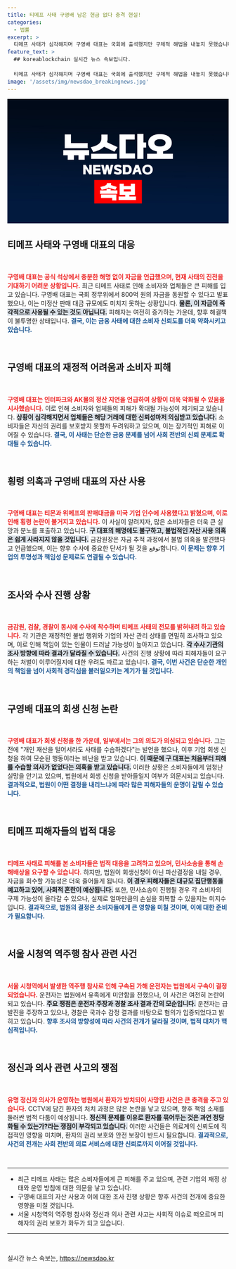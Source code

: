 ```yaml
---
title: 티메프 사태 구영배 남은 현금 없다 충격 현실!
categories:
  - 법률
excerpt: >
  티메프 사태가 심각해지며 구영배 대표는 국회에 출석했지만 구체적 해법을 내놓지 못했습니다. 서울 시청역 역주행 참사 가해 운전자의 구속과 함께, 피해자들은 집단행동을 예고하며 긴장감이 고조되고 있습니다.
feature_text: >
  ## koreablockchain 실시간 뉴스 속보입니다.

  티메프 사태가 심각해지며 구영배 대표는 국회에 출석했지만 구체적 해법을 내놓지 못했습니다. 서울 시청역 역주행 참사 가해 운전자의 구속과 함께, 피해자들은 집단행동을 예고하며 긴장감이 고조되고 있습니다.
image: '/assets/img/newsdao_breakingnews.jpg'
---
```


<p><img src="/assets/img/newsdao_breakingnews.jpg" alt="koreablockchain 속보" /></p>

<h2 data-ke-size="size26">티메프 사태와 구영배 대표의 대응</h2>

<p data-ke-size="size16">&nbsp;</p>

<p><b><span style="color: #ee2323;">구영배 대표는 공식 석상에서 충분한 해명 없이 자금을 언급했으며, 현재 사태의 진전을 기대하기 어려운 상황입니다.</span></b> 최근 티메프 사태로 인해 소비자와 업체들은 큰 피해를 입고 있습니다. 구영배 대표는 국회 정무위에서 800억 원의 자금을 동원할 수 있다고 발표했으나, 이는 미정산 판매 대금 규모에도 미치지 못하는 상황입니다. <b><span style="background-color: #21538527;">물론, 이 자금이 즉각적으로 사용될 수 있는 것도 아닙니다.</span></b> 피해자는 여전히 증가하는 가운데, 향후 해결책이 불투명한 상태입니다. <b><span style="color: #1a5490;">결국, 이는 금융 사태에 대한 소비자 신뢰도를 더욱 약화시키고 있습니다.</span></b></p>

<p data-ke-size="size16">&nbsp;</p>

<h2 data-ke-size="size26">구영배 대표의 재정적 어려움과 소비자 피해</h2>

<p data-ke-size="size16">&nbsp;</p>

<p><b><span style="color: #ee2323;">구영배 대표는 인터파크와 AK몰의 정산 지연을 언급하여 상황이 더욱 악화될 수 있음을 시사했습니다.</span></b> 이로 인해 소비자와 업체들의 피해가 확대될 가능성이 제기되고 있습니다. <b><span style="background-color: #21538527;">상황이 심각해지면서 업체들은 해당 거래에 대한 신뢰성마저 의심받고 있습니다.</span></b> 소비자들은 자신의 권리를 보호받지 못할까 두려워하고 있으며, 이는 장기적인 피해로 이어질 수 있습니다. <b><span style="color: #1a5490;">결국, 이 사태는 단순한 금융 문제를 넘어 사회 전반의 신뢰 문제로 확대될 수 있습니다.</span></b></p>

<p data-ke-size="size16">&nbsp;</p>

<h2 data-ke-size="size26">횡령 의혹과 구영배 대표의 자산 사용</h2>

<p data-ke-size="size16">&nbsp;</p>

<p><b><span style="color: #ee2323;">구영배 대표는 티몬과 위메프의 판매대금을 미국 기업 인수에 사용했다고 밝혔으며, 이로 인해 횡령 논란이 불거지고 있습니다.</span></b> 이 사실이 알려지자, 많은 소비자들은 더욱 큰 실망과 분노를 표출하고 있습니다. <b><span style="background-color: #21538527;">구 대표의 해명에도 불구하고, 불법적인 자산 사용 의혹은 쉽게 사라지지 않을 것입니다.</span></b> 금감원장은 자금 추적 과정에서 불법 의혹을 발견했다고 언급했으며, 이는 향후 수사에 중요한 단서가 될 것을 توقع합니다. <b><span style="color: #1a5490;">이 문제는 향후 기업의 투명성과 책임성 문제로도 연결될 수 있습니다.</span></b></p>

<p data-ke-size="size16">&nbsp;</p>

<h2 data-ke-size="size26">조사와 수사 진행 상황</h2>

<p data-ke-size="size16">&nbsp;</p>

<p><b><span style="color: #ee2323;">금감원, 검찰, 경찰이 동시에 수사에 착수하며 티메프 사태의 전모를 밝혀내려 하고 있습니다.</span></b> 각 기관은 재정적인 불법 행위와 기업의 자산 관리 상태를 면밀히 조사하고 있으며, 이로 인해 책임이 있는 인물이 드러날 가능성이 높아지고 있습니다. <b><span style="background-color: #21538527;">각 수사 기관의 조사 방향에 따라 결과가 달라질 수 있습니다.</span></b> 사건의 진행 상황에 따라 피해자들이 요구하는 처벌이 이루어질지에 대한 우려도 따르고 있습니다. <b><span style="color: #1a5490;">결국, 이번 사건은 단순한 개인의 책임을 넘어 사회적 경각심을 불러일으키는 계기가 될 것입니다.</span></b></p>

<p data-ke-size="size16">&nbsp;</p>

<h2 data-ke-size="size26">구영배 대표의 회생 신청 논란</h2>

<p data-ke-size="size16">&nbsp;</p>

<p><b><span style="color: #ee2323;">구영배 대표가 회생 신청을 한 가운데, 일부에서는 그의 의도가 의심되고 있습니다.</span></b> 그는 전에 "개인 재산을 털어서라도 사태를 수습하겠다"는 발언을 했으나, 이후 기업 회생 신청을 하여 모순된 행동이라는 비난을 받고 있습니다. <b><span style="background-color: #21538527;">이 때문에 구 대표는 처음부터 피해를 수습할 의사가 없었다는 의혹을 받고 있습니다.</span></b> 이러한 상황은 소비자들에게 엄청난 실망을 안기고 있으며, 법원에서 회생 신청을 받아들일지 여부가 의문시되고 있습니다. <b><span style="color: #1a5490;">결과적으로, 법원이 어떤 결정을 내리느냐에 따라 많은 피해자들의 운명이 갈릴 수 있습니다.</span></b></p>

<p data-ke-size="size16">&nbsp;</p>

<h2 data-ke-size="size26">티메프 피해자들의 법적 대응</h2>

<p data-ke-size="size16">&nbsp;</p>

<p><b><span style="color: #ee2323;">티메프 사태로 피해를 본 소비자들은 법적 대응을 고려하고 있으며, 민사소송을 통해 손해배상을 요구할 수 있습니다.</span></b> 하지만, 법원이 회생신청이 아닌 파산결정을 내릴 경우, 자금을 회수할 가능성은 더욱 줄어들게 됩니다. <b><span style="background-color: #21538527;">이 경우 피해자들은 대규모 집단행동을 예고하고 있어, 사회적 혼란이 예상됩니다.</span></b> 또한, 민사소송이 진행될 경우 각 소비자의 구제 가능성이 올라갈 수 있으나, 실제로 얼마만큼의 손실을 회복할 수 있을지는 미지수입니다. <b><span style="color: #1a5490;">결과적으로, 법원의 결정은 소비자들에게 큰 영향을 미칠 것이며, 이에 대한 준비가 필요합니다.</span></b></p>

<p data-ke-size="size16">&nbsp;</p>

<h2 data-ke-size="size26">서울 시청역 역주행 참사 관련 사건</h2>

<p data-ke-size="size16">&nbsp;</p>

<p><b><span style="color: #ee2323;">서울 시청역에서 발생한 역주행 참사로 인해 구속된 가해 운전자는 법원에서 구속이 결정되었습니다.</span></b> 운전자는 법원에서 유족에게 미안함을 전했으나, 이 사건은 여전히 논란이 되고 있습니다. <b><span style="background-color: #21538527;">주요 쟁점은 운전자 주장과 경찰 조사 결과 간의 모순입니다.</span></b> 운전자는 급발진을 주장하고 있으나, 경찰은 국과수 감정 결과를 바탕으로 혐의가 입증되었다고 밝히고 있습니다. <b><span style="color: #1a5490;">향후 조사의 방향성에 따라 사건의 전개가 달라질 것이며, 법적 대처가 핵심적입니다.</span></b></p>

<p data-ke-size="size16">&nbsp;</p>

<h2 data-ke-size="size26">정신과 의사 관련 사고의 쟁점</h2>

<p data-ke-size="size16">&nbsp;</p>

<p><b><span style="color: #ee2323;">유명 정신과 의사가 운영하는 병원에서 환자가 방치되어 사망한 사건은 큰 충격을 주고 있습니다.</span></b> CCTV에 담긴 환자의 처치 과정은 많은 논란을 낳고 있으며, 향후 책임 소재를 둘러싼 법적 다툼이 예상됩니다. <b><span style="background-color: #21538527;">정신적 문제를 이유로 환자를 묶어두는 것은 과연 정당화될 수 있는가?라는 쟁점이 부각되고 있습니다.</span></b> 이러한 사건들은 의료계의 신뢰도에 직접적인 영향을 미치며, 환자의 권리 보호와 안전 보장이 반드시 필요합니다. <b><span style="color: #1a5490;">결과적으로, 사건의 전개는 사회 전반의 의료 서비스에 대한 신뢰로까지 이어질 것입니다.</span></b></p>

<p data-ke-size="size16">&nbsp;</p>

<hr />

<ul>
    <li>최근 티메프 사태는 많은 소비자들에게 큰 피해를 주고 있으며, 관련 기업의 재정 상태와 운영 방침에 대한 의문을 낳고 있습니다.</li>
    <li>구영배 대표의 자산 사용과 이에 대한 조사 진행 상황은 향후 사건의 전개에 중요한 영향을 미칠 것입니다.</li>
    <li>서울 시청역의 역주행 참사와 정신과 의사 관련 사고는 사회적 이슈로 떠오르며 피해자의 권리 보호가 화두가 되고 있습니다.</li>
</ul>

<hr />

<p data-ke-size="size16">&nbsp;</p>
실시간 뉴스 속보는, <a href="https://newsdao.kr" rel="dofollow">https://newsdao.kr</a>


